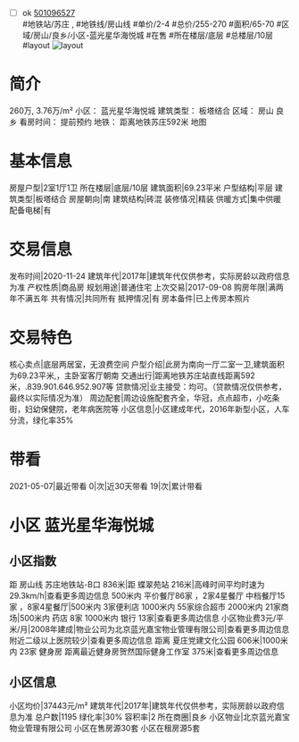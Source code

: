 - [ ] ok [501096527](https://bj.5i5j.com/ershoufang/501096527.html)  
 #地铁站/苏庄 ,  #地铁线/房山线
#单价/2-4 #总价/255-270 #面积/65-70   #区域/房山/良乡/小区-蓝光星华海悦城 #在售 #所在楼层/底层 #总楼层/10层 #layout 
![layout](http://image2a.5i5j.com/bdir/layout/555561.jpg_P5.jpg) 
# 简介 
 260万,  3.76万/m² 
小区： 蓝光星华海悦城
建筑类型： 板塔结合
区域： 房山 良乡
看房时间： 提前预约
地铁： 距离地铁苏庄592米 地图
# 基本信息 
 房屋户型|2室1厅1卫
所在楼层|底层/10层
建筑面积|69.23平米
户型结构|平层
建筑类型|板塔结合
房屋朝向|南
建筑结构|砖混
装修情况|精装
供暖方式|集中供暖
配备电梯|有
# 交易信息 
 发布时间|2020-11-24
建筑年代|2017年|建筑年代仅供参考，实际房龄以政府信息为准
产权性质|商品房
规划用途|普通住宅
上次交易|2017-09-08
购房年限|满两年不满五年
共有情况|共同所有
抵押情况|有
房本备件|已上传房本照片
# 交易特色 
 核心卖点|底层两居室，无浪费空间
户型介绍|此房为南向一厅二室一卫,建筑面积为69.23平米,，主卧室客厅朝南
交通出行|距离地铁苏庄站直线距离592米，.839.901.646.952.907等
贷款情况|业主接受：均可。（贷款情况仅供参考，最终以实际情况为准）
周边配套|周边设施配套齐全，华冠，点点超市，小吃条街，妇幼保健院，老年病医院等
小区信息|小区建成年代，2016年新型小区，人车分流，绿化率35%
# 带看 
 2021-05-07|最近带看	 0|次|近30天带看	 19|次|累计带看
# 小区 蓝光星华海悦城
## 小区指数 
 距 房山线 苏庄地铁站-B口 836米|距 蝶翠苑站 216米|高峰时间平均时速为29.3km/h|查看更多周边信息
500米内 平价餐厅86家 ，2家4星餐厅
中档餐厅15家 ，8家4星餐厅|500米内 3家便利店
1000米内 55家综合超市
2000米内 21家商场|500米内 药店 8家
1000米内 银行 13家|查看更多周边信息
小区物业费3元/平米/月|2008年建成|物业公司为北京蓝光嘉宝物业管理有限公司|查看更多周边信息
附近二级以上医院较少|查看更多周边信息
距离 夏庄党建文化公园 606米|1000米内 23家 健身房
距离最近健身房贺然国际健身工作室 375米|查看更多周边信息
## 小区信息 
 小区均价|37443元/m²
建筑年代|2017年|建筑年代仅供参考，实际房龄以政府信息为准
总户数|1195
绿化率|30%
容积率|2
所在商圈|良乡
小区物业|北京蓝光嘉宝物业管理有限公司
小区在售房源30套
小区在租房源5套
